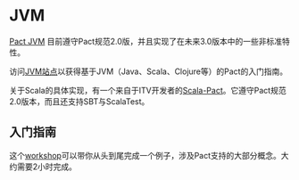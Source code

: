 # JVM

[Pact JVM](https://github.com/DiUS/pact-jvm) 目前遵守Pact规范2.0版，并且实现了在未来3.0版本中的一些非标准特性。

访问[JVM站点](https://github.com/DiUS/pact-jvm)以获得基于JVM（Java、Scala、Clojure等）的Pact的入门指南。

关于Scala的具体实现，有一个来自于ITV开发者的[Scala-Pact](https://github.com/ITV/scala-pact)。它遵守Pact规范2.0版本，而且还支持SBT与ScalaTest。

## 入门指南

这个[workshop](https://github.com/DiUS/pact-workshop-jvm)可以带你从头到尾完成一个例子，涉及Pact支持的大部分概念。大约需要2小时完成。
